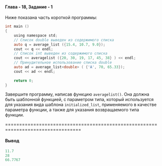 #### Глава - 18, Задание - 1 ####

Ниже показана часть короткой программы:

```objectivec
int main () 
{ 
	using namespace std; 
	// Список double выведен из содержимого списка 
	auto q = average_list ({15.4, 10.7, 9.0}); 
	cout << q << endl; 
	// Список int выведен из содержимого списка 
	cout << averagelist ({20, 30, 19, 17, 45, 38} ) << endl; 
	// Принудительное использование списка double 
	auto ad = average_list<double> ( {'A', 70, 65.33}); 
	cout << ad << endl; 
	
	return 0; 
}
```

Завершите программу, написав функцию ```averagelist()```. Она должна быть
шаблонной функцией, с параметром типа, который используется для указания
вида шаблона ```initialized_list```, применяемого в качестве параметра
функции, а также для указания возвращаемого типа функции.

=================================================================================
#### Вывод ####
```objectivec
11.7
28
66.7767
```